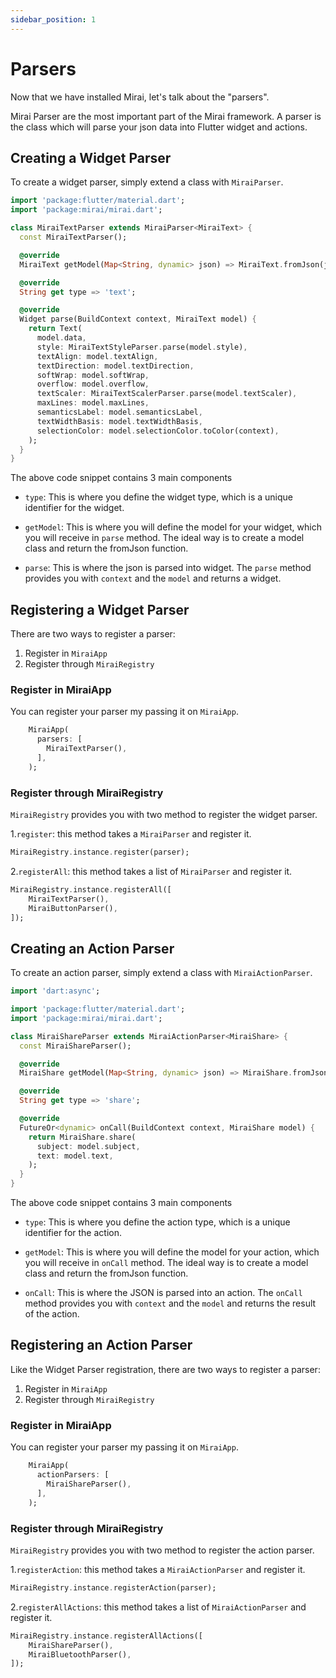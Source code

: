 ```yaml
---
sidebar_position: 1
---
```


# Parsers

Now that we have installed Mirai, let's talk about the "parsers".

Mirai Parser are the most important part of the Mirai framework. A parser is the class which will parse your json data into Flutter widget and actions.

## Creating a Widget Parser

To create a widget parser, simply extend a class with `MiraiParser`.

```dart
import 'package:flutter/material.dart';
import 'package:mirai/mirai.dart';

class MiraiTextParser extends MiraiParser<MiraiText> {
  const MiraiTextParser();

  @override
  MiraiText getModel(Map<String, dynamic> json) => MiraiText.fromJson(json);

  @override
  String get type => 'text';

  @override
  Widget parse(BuildContext context, MiraiText model) {
    return Text(
      model.data,
      style: MiraiTextStyleParser.parse(model.style),
      textAlign: model.textAlign,
      textDirection: model.textDirection,
      softWrap: model.softWrap,
      overflow: model.overflow,
      textScaler: MiraiTextScalerParser.parse(model.textScaler),
      maxLines: model.maxLines,
      semanticsLabel: model.semanticsLabel,
      textWidthBasis: model.textWidthBasis,
      selectionColor: model.selectionColor.toColor(context),
    );
  }
}
```

The above code snippet contains 3 main components

- `type`: This is where you define the widget type, which is a unique identifier for the widget.

- `getModel`: This is where you will define the model for your widget, which you will receive in `parse` method. The ideal way is to create a model class and return the fromJson function.

- `parse`: This is where the json is parsed into widget. The `parse` method provides you with `context` and the `model` and returns a widget.

## Registering a Widget Parser

There are two ways to register a parser:

1. Register in `MiraiApp`
2. Register through `MiraiRegistry`

### Register in MiraiApp

You can register your parser my passing it on `MiraiApp`.

```dart
    MiraiApp(
      parsers: [
        MiraiTextParser(),
      ],
    );
```

### Register through MiraiRegistry

`MiraiRegistry` provides you with two method to register the widget parser.

1.`register`: this method takes a `MiraiParser` and register it.

```dart
MiraiRegistry.instance.register(parser);
```

2.`registerAll`: this method takes a list of `MiraiParser` and register it.

```dart
MiraiRegistry.instance.registerAll([
    MiraiTextParser(),
    MiraiButtonParser(),
]);
```

## Creating an Action Parser

To create an action parser, simply extend a class with `MiraiActionParser`.

```dart
import 'dart:async';

import 'package:flutter/material.dart';
import 'package:mirai/mirai.dart';

class MiraiShareParser extends MiraiActionParser<MiraiShare> {
  const MiraiShareParser();

  @override
  MiraiShare getModel(Map<String, dynamic> json) => MiraiShare.fromJson(json);

  @override
  String get type => 'share';

  @override
  FutureOr<dynamic> onCall(BuildContext context, MiraiShare model) {
    return MiraiShare.share(
      subject: model.subject,
      text: model.text,
    );
  }
}
```

The above code snippet contains 3 main components

- `type`: This is where you define the action type, which is a unique identifier for the action.

- `getModel`: This is where you will define the model for your action, which you will receive in `onCall` method. The ideal way is to create a model class and return the fromJson function.

- `onCall`: This is where the JSON is parsed into an action. The `onCall` method provides you with `context` and the `model` and returns the result of the action.

## Registering an Action Parser

Like the Widget Parser registration, there are two ways to register a parser:

1. Register in `MiraiApp`
2. Register through `MiraiRegistry`

### Register in MiraiApp

You can register your parser my passing it on `MiraiApp`.

```dart
    MiraiApp(
      actionParsers: [
        MiraiShareParser(),
      ],
    );
```

### Register through MiraiRegistry

`MiraiRegistry` provides you with two method to register the action parser.

1.`registerAction`: this method takes a `MiraiActionParser` and register it.

```dart
MiraiRegistry.instance.registerAction(parser);
```

2.`registerAllActions`: this method takes a list of `MiraiActionParser` and register it.

```dart
MiraiRegistry.instance.registerAllActions([
    MiraiShareParser(),
    MiraiBluetoothParser(),
]);
```

